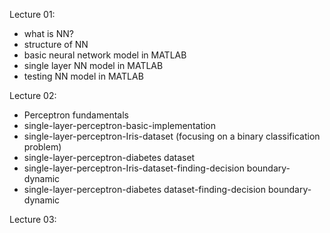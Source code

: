 Lecture 01:
  - what is NN?
  - structure of NN
  - basic neural network model in MATLAB
  - single layer NN model in MATLAB
  - testing NN model in MATLAB

Lecture 02:
  - Perceptron fundamentals
  - single-layer-perceptron-basic-implementation
  - single-layer-perceptron-Iris-dataset (focusing on a binary classification problem)
  - single-layer-perceptron-diabetes dataset
  - single-layer-perceptron-Iris-dataset-finding-decision boundary-dynamic
  - single-layer-perceptron-diabetes dataset-finding-decision boundary-dynamic

Lecture 03:
